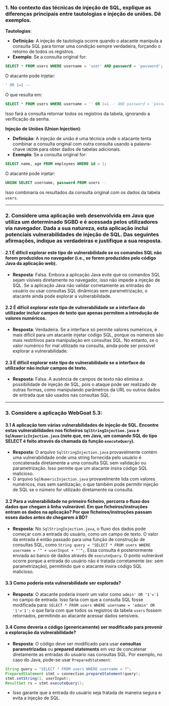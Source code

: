 ### 1. No contexto das técnicas de injeção de SQL, explique as diferenças principais entre tautologias e injeção de uniões. Dê exemplos.  

**Tautologias**: 
- **Definição**: A injeção de tautologia ocorre quando o atacante manipula a consulta SQL para tornar uma condição sempre verdadeira, forçando o retorno de todos os registros.
- **Exemplo**:  Se a consulta original for:   

```sql
SELECT * FROM users WHERE username = 'user' AND password = 'password';
```

O atacante pode injetar:

```sql
' OR 1=1 --
```

O que resulta em:

```sql
SELECT * FROM users WHERE username = '' OR 1=1 -- AND password = 'password';
```

Isso fará a consulta retornar todos os registros da tabela, ignorando a verificação da senha.

**Injeção de Uniões (Union Injection)**:

- **Definição**: A injeção de união é uma técnica onde o atacante tenta combinar a consulta original com outra consulta usando a palavra-chave `UNION` para obter dados de tabelas adicionais.
- **Exemplo**: Se a consulta original for:
    
```sql
SELECT name, age FROM employees WHERE id = 1;
```
    
O atacante pode injetar:

```sql
UNION SELECT username, password FROM users --
```

Isso combinaria os resultados da consulta original com os dados da tabela `users`.

---

### 2. Considere uma aplicação web desenvolvida em Java que utiliza um determinado SGBD e é acessada pelos utilizadores via navegador. Dada a sua natureza, esta aplicação inclui potenciais vulnerabilidades de injeção de SQL. Das seguintes afirmações, indique as verdadeiras e justifique a sua resposta.

#### 2.1 É difícil explorar este tipo de vulnerabilidade se os comandos SQL não forem produzidos no navegador (i.e., se forem produzidos pelo código Java da aplicação web).

- **Resposta**: Falsa. Embora a aplicação Java evite que os comandos SQL sejam visíveis diretamente no navegador, isso não impede a injeção de SQL. Se a aplicação Java não validar corretamente as entradas do usuário ou usar consultas SQL dinâmicas sem parametrização, o atacante ainda pode explorar a vulnerabilidade.

#### 2.2 É difícil explorar este tipo de vulnerabilidade se a interface do utilizador incluir campos de texto que apenas permitem a introdução de valores numéricos.

- **Resposta**: Verdadeira. Se a interface só permite valores numéricos, é mais difícil para um atacante injetar código SQL, porque os números são mais restritivos para manipulação em consultas SQL. No entanto, se o valor numérico for mal utilizado na consulta, ainda pode ser possível explorar a vulnerabilidade.

#### 2.3 É difícil explorar este tipo de vulnerabilidade se a interface do utilizador não incluir campos de texto.

- **Resposta**: Falsa. A ausência de campos de texto não elimina a possibilidade de injeção de SQL, pois o ataque pode ser realizado de outras formas, como manipulando parâmetros da URL ou outros dados de entrada que são usados nas consultas SQL.

---

### 3. Considere a aplicação WebGoat 5.3:

#### 3.1 A aplicação tem várias vulnerabilidades de injeção de SQL. Encontre estas vulnerabilidades nos ficheiros `SqlStringInjection.java` e `SqlNumericInjection.java` (note que, em Java, um comando SQL do tipo SELECT é feito através da chamada da função `executeQuery`).

- **Resposta**: O arquivo `SqlStringInjection.java` provavelmente contém uma vulnerabilidade onde uma string fornecida pelo usuário é concatenada diretamente a uma consulta SQL sem validação ou parametrização. Isso permite que um atacante insira código SQL malicioso.
- O arquivo `SqlNumericInjection.java` provavelmente lida com valores numéricos, mas sem sanitização, o que também pode permitir injeção de SQL se o número for utilizado diretamente na consulta.

#### 3.2 Para a vulnerabilidade no primeiro ficheiro, percorra o fluxo dos dados que chegam à linha vulnerável. Em que ficheiros/instruções entram os dados na aplicação? Por que ficheiros/instruções passam esses dados antes de chegarem à BD?

- **Resposta**: No `SqlStringInjection.java`, o fluxo dos dados pode começar com a entrada do usuário, como um campo de texto. O valor da entrada é então passado para uma função de construção de consultas SQL, como `String query = "SELECT * FROM users WHERE username = '" + userInput + "'";`. Essa consulta é posteriormente enviada ao banco de dados através de `executeQuery`. O ponto vulnerável ocorre porque a entrada do usuário não é tratada corretamente (ex: sem parametrização), permitindo que o atacante insira código SQL malicioso.

#### 3.3 Como poderia esta vulnerabilidade ser explorada?

- **Resposta**: O atacante poderia inserir um valor como `admin' OR '1'='1` no campo de entrada. Isso faria com que a consulta SQL fosse modificada para:  `SELECT * FROM users WHERE username = 'admin' OR '1'='1';` o que faria com que todos os registros da tabela `users` fossem retornados, permitindo ao atacante acessar dados sensíveis.

#### 3.4 Como deveria o código (genericamente) ser modificado para prevenir a exploração da vulnerabilidade?

- **Resposta**: O código deve ser modificado para usar **consultas parametrizadas** ou **prepared statements** em vez de concatenar diretamente as entradas do usuário nas consultas SQL. Por exemplo, no caso do Java, pode-se usar `PreparedStatement`:

```java
String query = "SELECT * FROM users WHERE username = ?";
PreparedStatement stmt = connection.prepareStatement(query);
stmt.setString(1, userInput);
ResultSet rs = stmt.executeQuery();
```

- Isso garante que a entrada do usuário seja tratada de maneira segura e evita a injeção de SQL.